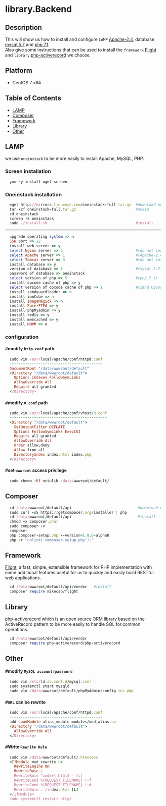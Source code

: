 # library.Backend  

## Description

This will show us how to install and configure `LAMP` [Apache-2.4](https://httpd.apache.org/download.cgi), database [mysql 5.7](https://dev.mysql.com/doc/relnotes/mysql/5.7/en/) and [php 7.1](http://php.net/manual/en/migration71.php).  
Also give some instructions that can be used to install the `framework`  [Flight](http://flightphp.com/) and `library` [php-activerecord](http://www.phpactiverecord.org/) we choose. 

## Platform  
- CentOS 7 x64 

## Table of Contents    

- [LAMP](#lamp) 
- [Composer](#composer)
- [Framework](#framework)  
- [Library](#library)  
- [Other](#other)

## LAMP
we use `oneinstack` to be more easily to install Apache, MySQL, PHP.  

### Screen  installation
```ruby
  yum -y install wget screen
```
### Oneinstack installation  
```ruby
  wget http://mirrors.linuxeye.com/oneinstack-full.tar.gz  #download oneinstack
  tar xzf oneinstack-full.tar.gz                           #unzip
  cd oneinstack  
  screen -S oneinstack  
  sudo ./install.sh                                        #install 
```  

---  

```ruby
  upgrade operating system => n
  SSH port => 22
  install web server => y
  select Nginx server => 3                                 #(do not install)
  select Apache server => 1                                #(Apache-2.4)
  select Tomcat server => 3                                #(do not install)
  install database => y
  version of database => 1                                 #(mysql 5.7)
  password of database => oneinstack 
  select version of php => 5                               #(php 7.1)
  install opcode cache of php => y 
  select version of opcode cache of php => 1               #(Zend Opcode)
  install zendguardloader => n
  install ionCube => n
  install ImageMagick => n
  install Pure-FTPd => y
  install phpMyadmin => y
  install redis => y
  install memcached => y
  install HHVM => n
```  

### configuration
#### \#modify `http.conf` path  

```ruby
  sudo vim /usr/local/apache/conf/httpd.conf
  ------------------------------------------
  DocumentRoot "/data/wwwroot/default"
  <Directory "/data/wwwroot/default">
    Options Indexes FollowSymLinks
    AllowOverride All
    Require all granted
  </Directory>
```  

#### \#modify `0.conf` path  

```ruby
  sudo vim /usr/local/apache/conf/vhost/0.conf
  --------------------------------------------
  <Directory "/data/wwwroot/default">
    SetOutputFilter DEFLATE
    Options FollowSymLinks ExecCGI
    Require all granted
    AllowOverride All
    Order allow,deny
    Allow from all
    DirectoryIndex index.html index.php
  </Directory>
```  

#### \#set `wwwroot` access privilege  

```ruby
  sudo chown -Rf nctulib /data/wwwroot/default/
```  
  
## Composer   
```ruby
  cd /data/wwwroot/default/api                              #download composer
  sudo curl -sS https://getcomposer.org/installer | php
  cd /data/wwwroot/default/api                              #install
  chmod +x composer.phar
  sudo composer -v
  composer
  php composer-setup.php --version=1.0.0-alpha8
  php -r "unlink('composer-setup.php');"  
```  

## Framework
[Flight](http://flightphp.com/), a fast, simple, extensible framework for PHP implementation with some additional features useful for us to quickly and easily build RESTful web applications.  
  
```ruby  
  cd /data/wwwroot/default/api/vendor   #install
  composer require mikecao/flight  
```  

## Library  
[php-activerecord](http://www.phpactiverecord.org/)  which is an open source ORM library based on the ActiveRecord pattern to be more easily to handle SQL for common operations.  
  
```ruby 
  cd /data/wwwroot/default/api/vendor
  composer require php-activerecord/php-activerecord
```  

## Other  
#### \#modify `MySQL account/password` 

```ruby
  sudo vim /etc/ld.so.conf.d/mysql.conf
  sudo systemctl start mysqld
  sudo vim /data/wwwroot/default/phpMyAdmin/config.inc.php
```  

#### \#`URL` can be rewrite  
  
```ruby  
  sudo vim /usr/local/apache/conf/httpd.conf
  ------------------------------------------
  add LoadModule alias_module modules/mod_alias.so
  <Directory "/data/wwwroot/default">
    AllowOverride All
  </Directory>  
```  

#### \#Write `Rewrite Rule`  

```ruby  
  sudo vim /data/wwwroot/default/.htaccess
  <IfModule mod_rewrite.c>
    RewriteEngine On
    RewriteBase /
    RewriteRule ^index\.html$ - [L]
    RewriteCond %{REQUEST_FILENAME} !-f
    RewriteCond %{REQUEST_FILENAME} !-d
    RewriteRule . /index.html [L]
  </IfModule>
  sudo systemctl restart httpd
```  












